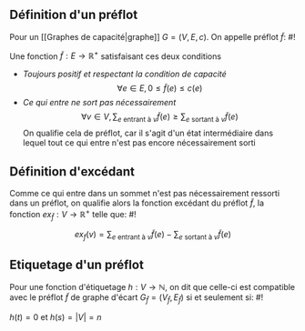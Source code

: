 ## Définition d'un préflot
Pour un [[Graphes de capacité|graphe]] $G = (V, E, c)$. On appelle préflot $\tilde{f}$: #!

Une fonction $\tilde{f}:E \to \mathbb R^+$ satisfaisant ces deux conditions
- *Toujours positif et respectant la condition de capacité* $$\forall e \in E, 0 \leq \tilde{ f}(e) \leq c(e)$$ 
- *Ce qui entre ne sort pas nécessairement* $$\forall v \in V, \sum_{e \text{ entrant à } v} \tilde f(e) \geq \sum_{e \text{ sortant à } v} \tilde{f}(e)$$On qualifie cela de préflot, car il s'agit d'un état intermédiaire dans lequel tout ce qui entre n'est pas encore nécessairement sorti

## Définition d'excédant
Comme ce qui entre dans un sommet n'est pas nécessairement ressorti dans un préflot, on qualifie alors la fonction excédant du préflot $\tilde{f}$, la fonction $ex_{\tilde{f}} :V \to \mathbb R^+$ telle que: #!

$$
ex_{f}(v) = \sum_{e \text{ entrant à }v} \tilde{f}(e) - \sum_{e \text{ sortant à }v}\tilde{ f}(e)
$$
## Etiquetage d'un préflot
Pour une fonction d'étiquetage $h: V \to \mathbb{N}$, on dit que celle-ci est compatible avec le préflot $\tilde{ f}$ de graphe d'écart $G_{\tilde{ f}} = \left(V_{\tilde{ f}}, E_{\tilde{ f}}\right)$ si et seulement si: #!

$h(t) = 0$ et $h(s) = |V| = n$
